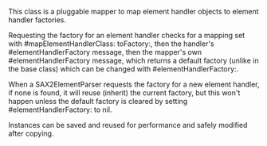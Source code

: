 This class is a pluggable mapper to map element handler objects to element handler factories.

Requesting the factory for an element handler checks for a mapping set with  #mapElementHandlerClass: toFactory:, then the handler's  #elementHandlerFactory message, then the mapper's own #elementHandlerFactory message, which returns a default factory (unlike in the base class) which can be changed with #elementHandlerFactory:.

When a SAX2ElementParser requests the factory for a new element handler, if none is found, it will reuse (inherit) the current factory, but this won't happen unless the default factory is cleared by setting #elementHandlerFactory: to nil.

Instances can be saved and reused for performance and safely modified after copying.